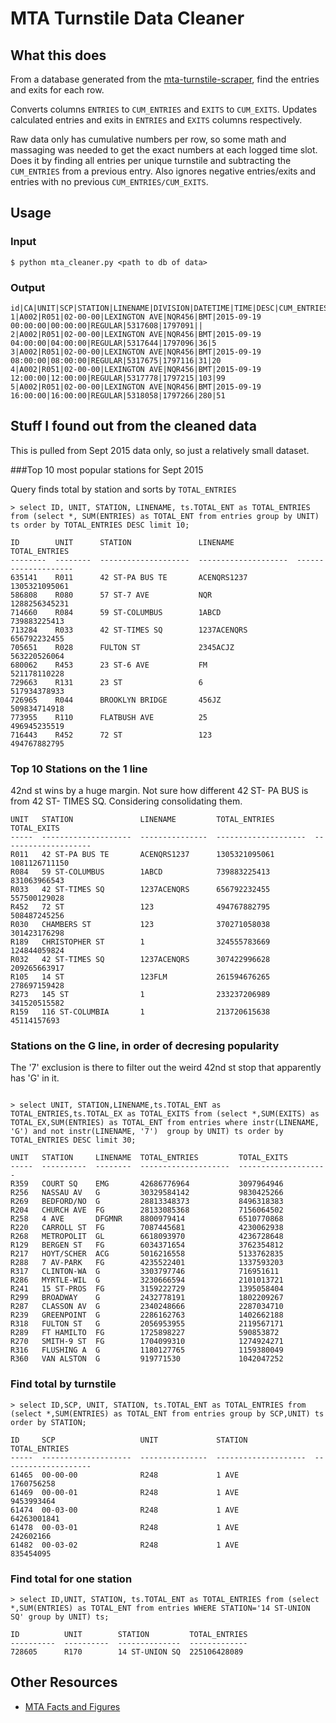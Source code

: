 # MTA Turnstile Data Cleaner


## What this does
From a database generated from the [mta-turnstile-scraper](https://github.com/piratefsh/mta-turnstile-scraper), find the entries and exits for each row. 

Converts columns `ENTRIES` to `CUM_ENTRIES` and `EXITS` to `CUM_EXITS`. Updates calculated entries and exits in `ENTRIES` and `EXITS` columns respectively.

Raw data only has cumulative numbers per row, so some math and massaging was needed to get the exact numbers at each logged time slot. Does it by finding all entries per unique turnstile and subtracting the `CUM_ENTRIES` from a previous entry. Also ignores negative entries/exits and entries with no previous `CUM_ENTRIES/CUM_EXITS`.

## Usage

### Input

```
$ python mta_cleaner.py <path to db of data>
```

### Output

```
id|CA|UNIT|SCP|STATION|LINENAME|DIVISION|DATETIME|TIME|DESC|CUM_ENTRIES|CUM_EXITS|ENTRIES|EXITS
1|A002|R051|02-00-00|LEXINGTON AVE|NQR456|BMT|2015-09-19 00:00:00|00:00:00|REGULAR|5317608|1797091||
2|A002|R051|02-00-00|LEXINGTON AVE|NQR456|BMT|2015-09-19 04:00:00|04:00:00|REGULAR|5317644|1797096|36|5
3|A002|R051|02-00-00|LEXINGTON AVE|NQR456|BMT|2015-09-19 08:00:00|08:00:00|REGULAR|5317675|1797116|31|20
4|A002|R051|02-00-00|LEXINGTON AVE|NQR456|BMT|2015-09-19 12:00:00|12:00:00|REGULAR|5317778|1797215|103|99
5|A002|R051|02-00-00|LEXINGTON AVE|NQR456|BMT|2015-09-19 16:00:00|16:00:00|REGULAR|5318058|1797266|280|51
```


## Stuff I found out from the cleaned data

This is pulled from Sept 2015 data only, so just a relatively small dataset.


###Top 10 most popular stations for Sept 2015

Query finds total by station and sorts by `TOTAL_ENTRIES`

```
> select ID, UNIT, STATION, LINENAME, ts.TOTAL_ENT as TOTAL_ENTRIES from (select *, SUM(ENTRIES) as TOTAL_ENT from entries group by UNIT) ts order by TOTAL_ENTRIES DESC limit 10;

ID        UNIT      STATION               LINENAME              TOTAL_ENTRIES       
--------  --------  --------------------  --------------------  --------------------
635141    R011      42 ST-PA BUS TE       ACENQRS1237           1305321095061       
586808    R080      57 ST-7 AVE           NQR                   1288256345231       
714660    R084      59 ST-COLUMBUS        1ABCD                 739883225413        
713284    R033      42 ST-TIMES SQ        1237ACENQRS           656792232455        
705651    R028      FULTON ST             2345ACJZ              563220526064        
680062    R453      23 ST-6 AVE           FM                    521178110228        
729663    R131      23 ST                 6                     517934378933        
726965    R044      BROOKLYN BRIDGE       456JZ                 509834714918        
773955    R110      FLATBUSH AVE          25                    496945235519        
716443    R452      72 ST                 123                   494767882795  
```

### Top 10 Stations on the 1 line

42nd st wins by a huge margin. Not sure how different 42 ST- PA BUS is from 42 ST- TIMES SQ. Considering consolidating them.

```
UNIT   STATION               LINENAME         TOTAL_ENTRIES         TOTAL_EXITS         
-----  --------------------  ---------------  --------------------  --------------------
R011   42 ST-PA BUS TE       ACENQRS1237      1305321095061         1081126711150       
R084   59 ST-COLUMBUS        1ABCD            739883225413          831063966543        
R033   42 ST-TIMES SQ        1237ACENQRS      656792232455          557500129028        
R452   72 ST                 123              494767882795          508487245256        
R030   CHAMBERS ST           123              370271058038          301423176298        
R189   CHRISTOPHER ST        1                324555783669          124844059824        
R032   42 ST-TIMES SQ        1237ACENQRS      307422996628          209265663917        
R105   14 ST                 123FLM           261594676265          278697159428        
R273   145 ST                1                233237206989          341520515582        
R159   116 ST-COLUMBIA       1                213720615638          45114157693
```

### Stations on the G line, in order of decresing popularity

The '7' exclusion is there to filter out the weird 42nd st stop that apparently has 'G' in it.

```

> select UNIT, STATION,LINENAME,ts.TOTAL_ENT as TOTAL_ENTRIES,ts.TOTAL_EX as TOTAL_EXITS from (select *,SUM(EXITS) as TOTAL_EX,SUM(ENTRIES) as TOTAL_ENT from entries where instr(LINENAME, 'G') and not instr(LINENAME, '7')  group by UNIT) ts order by TOTAL_ENTRIES DESC limit 30;

UNIT   STATION     LINENAME  TOTAL_ENTRIES         TOTAL_EXITS         
-----  ----------  --------  --------------------  --------------------
R359   COURT SQ    EMG       42686776964           3097964946          
R256   NASSAU AV   G         30329584142           9830425266          
R269   BEDFORD/NO  G         28813348373           8496318383          
R204   CHURCH AVE  FG        28133085368           7156064502          
R258   4 AVE       DFGMNR    8800979414            6510770868          
R220   CARROLL ST  FG        7087445681            4230062938          
R268   METROPOLIT  GL        6618093970            4236728648          
R129   BERGEN ST   FG        6034371654            3762354812          
R217   HOYT/SCHER  ACG       5016216558            5133762835          
R288   7 AV-PARK   FG        4235522401            1337593203          
R317   CLINTON-WA  G         3303797746            716951611           
R286   MYRTLE-WIL  G         3230666594            2101013721          
R241   15 ST-PROS  FG        3159222729            1395058404          
R299   BROADWAY    G         2432778191            1802209267          
R287   CLASSON AV  G         2340248666            2287034710          
R239   GREENPOINT  G         2286162763            1402662188          
R318   FULTON ST   G         2056953955            2119567171          
R289   FT HAMILTO  FG        1725898227            590853872           
R270   SMITH-9 ST  FG        1704099310            1274924271          
R316   FLUSHING A  G         1180127765            1159380049          
R360   VAN ALSTON  G         919771530             1042047252
```

### Find total by turnstile

```
> select ID,SCP, UNIT, STATION, ts.TOTAL_ENT as TOTAL_ENTRIES from (select *,SUM(ENTRIES) as TOTAL_ENT from entries group by SCP,UNIT) ts order by STATION;

ID     SCP                   UNIT             STATION               TOTAL_ENTRIES       
-----  --------------------  ---------------  --------------------  --------------------
61465  00-00-00              R248             1 AVE                 1760756258          
61469  00-00-01              R248             1 AVE                 9453993464          
61474  00-03-00              R248             1 AVE                 64263001841         
61478  00-03-01              R248             1 AVE                 242602166           
61482  00-03-02              R248             1 AVE                 835454095  
```

### Find total for one station

```
> select ID,UNIT, STATION, ts.TOTAL_ENT as TOTAL_ENTRIES from (select *,SUM(ENTRIES) as TOTAL_ENT from entries WHERE STATION='14 ST-UNION SQ' group by UNIT) ts;

ID          UNIT        STATION         TOTAL_ENTRIES
----------  ----------  --------------  -------------
728605      R170        14 ST-UNION SQ  225106428089 
```


## Other Resources
* [MTA Facts and Figures](http://web.mta.info/nyct/facts/ffsubway.htm)